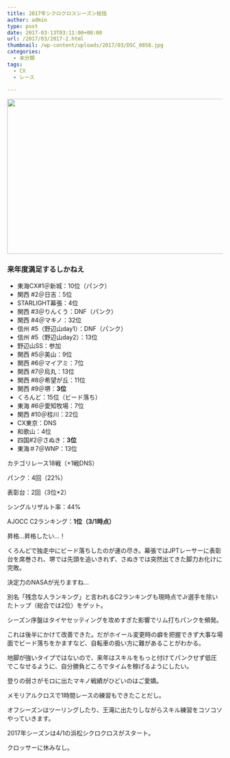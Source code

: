 ```yaml
---
title: 2017年シクロクロスシーズン総括
author: admin
type: post
date: 2017-03-13T03:11:00+00:00
url: /2017/03/2017-2.html
thumbnail: /wp-content/uploads/2017/03/DSC_0858.jpg
categories:
  - 未分類
tags:
  - CX
  - レース

---
```

<div class="separator" style="clear: both; text-align: center;">
  <img border="0" height="362" src="https://blog.gensobunya.net/wp-content/uploads/2017/03/DSC_0858.jpg" width="640" />
</div>



### 来年度満足するしかねえ



  * 東海CX#1＠新城：10位（パンク）
  * 関西 #2＠日吉：5位
  * STARLIGHT幕張：4位
  * 関西 #3＠りんくう：DNF（パンク）
  * 関西 #4＠マキノ：32位
  * 信州 #5（野辺山day1）：DNF（パンク）
  * 信州 #5（野辺山day2）：13位
  * 野辺山SS：参加
  * 関西 #5＠美山：9位
  * 関西 #6＠マイアミ：7位
  * 関西 #7＠烏丸：13位
  * 関西 #8＠希望が丘：11位
  * 関西 #9＠堺：**3位**
  * くろんど：15位（ビード落ち）
  * 東海 #6＠愛知牧場：7位
  * 関西 #10＠桂川：22位
  * CX東京：DNS
  * 和歌山：4位
  * 四国#2＠さぬき：**3位**
  * 東海＃7＠WNP：13位

カテゴリレース18戦（+1戦DNS）



パンク：4回（22%）



表彰台：2回（3位*2）



シングルリザルト率：44%



AJOCC C2ランキング：**1位（3/1時点）**





昇格…昇格したい…！



くろんどで独走中にビード落ちしたのが運の尽き。幕張ではJPTレーサーに表彰台を席巻され、堺では先頭を追いきれず、さぬきでは突然出てきた脚力お化けに完敗。



決定力のNASAが光りますね…

別名「残念な人ランキング」と言われるC2ランキングも現時点でJr選手を除いたトップ（総合では2位）をゲット。

シーズン序盤はタイヤセッティングを攻めすぎた影響でリム打ちパンクを頻発。



これは後半にかけて改善できた。だがホイール変更時の癖を把握できず大事な場面でビード落ちをかますなど、自転車の扱い方に難があることがわかる。

地脚が強いタイプではないので、来年はスキルをもっと付けてパンクせず低圧でこなせるように、自分勝負どころでタイムを稼げるようにしたい。



登りの弱さがモロに出たマキノ戦績がひどいのはご愛嬌。

メモリアルクロスで1時間レースの練習もできたことだし。

オフシーズンはツーリングしたり、王滝に出たりしながらスキル練習をコソコソやっていきます。

2017年シーズンは4/1の浜松シクロクロスがスタート。

クロッサーに休みなし。